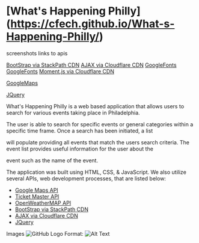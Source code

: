 # **[What's Happening Philly]**(https://cfech.github.io/What-s-Happening-Philly/)

screenshots
links to apis

[BootStrap via StackPath CDN](https://stackpath.bootstrapcdn.com/bootstrap/4.4.1/css/bootstrap.min.css)
[AJAX via Cloudflare CDN](https://cdnjs.cloudflare.com/ajax/libs/font-awesome/4.7.0/css/font-awesome.css)
[GoogleFonts](https://fonts.googleapis.com/css?family=Pacifico&display=swap)
[GoogleFonts](https://fonts.googleapis.com/css?family=Oswald&display=swap)
[Moment.js via Cloudflare CDN](https://cdnjs.cloudflare.com/ajax/libs/moment.js/2.24.0/moment.min.js")

[GoogleMaps](https://maps.googleapis.com/maps/api/js?key=YOUR_apiKEY&callback=initMap)

[JQuery](https://code.jquery.com/jquery-3.4.1.min.js)


What's Happening Philly is a web based application that allows users to search for various events taking place in Philadelphia. 

The user is able to search for specific events or general categories within a specific time frame. Once a search has been initiated, a list 

will populate providing all events that match the users search criteria. The event list provides useful information for the user about the 

event such as the name of the event. 

The application was built using HTML, CSS, & JavaScript. We also utilize several APIs, web development processes, that are listed below: 


* [Google Maps API](https://www.google.com/maps/@?api=1&map_action=map)
* [Ticket Master API](https://app.ticketmaster.com/discovery/v2/)
* [OpenWeatherMAP API](https://openweathermap.org/current)
* [BootStrap via StackPath CDN](https://stackpath.bootstrapcdn.com)
* [AJAX via Cloudflare CDN](https://cdnjs.cloudflare.com/ajax/libs/font-awesome/4.7.0/css/font-awesome.css)
* [JQuery](https://code.jquery.com/jquery-3.4.1.min.js)







Images
![GitHub Logo](/images/logo.png)
Format: ![Alt Text](url)
